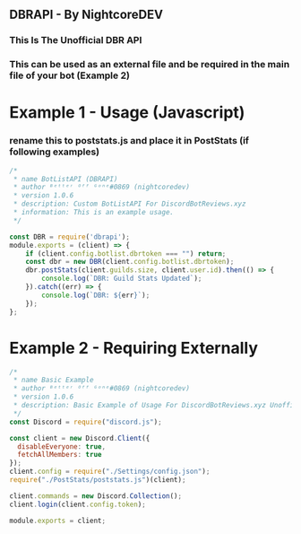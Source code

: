 ## DBRAPI - By NightcoreDEV

### This Is The Unofficial DBR API

### This can be used as an external file and be required in the main file of your bot (Example 2)

# Example 1 - Usage (Javascript) 
### rename this to poststats.js and place it in PostStats (if following examples)

```js
/*
 * name BotListAPI (DBRAPI)
 * author ᴮᵉᵗᵗᵉʳ ᴼᶠᶠ ᴳᵒⁿᵉ#0869 (nightcoredev)
 * version 1.0.6
 * description: Custom BotListAPI For DiscordBotReviews.xyz
 * information: This is an example usage.
 */

const DBR = require('dbrapi');
module.exports = (client) => {
    if (client.config.botlist.dbrtoken === "") return;
    const dbr = new DBR(client.config.botlist.dbrtoken);
    dbr.postStats(client.guilds.size, client.user.id).then(() => {
        console.log(`DBR: Guild Stats Updated`);
    }).catch((err) => {
        console.log(`DBR: ${err}`);
    });
};
```

# Example 2 - Requiring Externally

```js
/*
 * name Basic Example
 * author ᴮᵉᵗᵗᵉʳ ᴼᶠᶠ ᴳᵒⁿᵉ#0869 (nightcoredev)
 * version 1.0.6
 * description: Basic Example of Usage For DiscordBotReviews.xyz Unofficial API
 */
const Discord = require("discord.js");

const client = new Discord.Client({
  disableEveryone: true,
  fetchAllMembers: true
});
client.config = require("./Settings/config.json");
require("./PostStats/poststats.js")(client);

client.commands = new Discord.Collection();
client.login(client.config.token);

module.exports = client;
```
